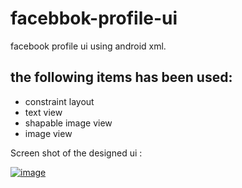 # facebbok-profile-ui

facebook profile ui using android xml.

the following items has been used:
------------------------------
- constraint layout
- text view
- shapable image view 
- image view 

Screen shot of the designed ui :

[
![image](https://user-images.githubusercontent.com/72321097/128647620-e1e600c5-dba8-4bc8-b4a6-e876a6415740.png)
](url)
